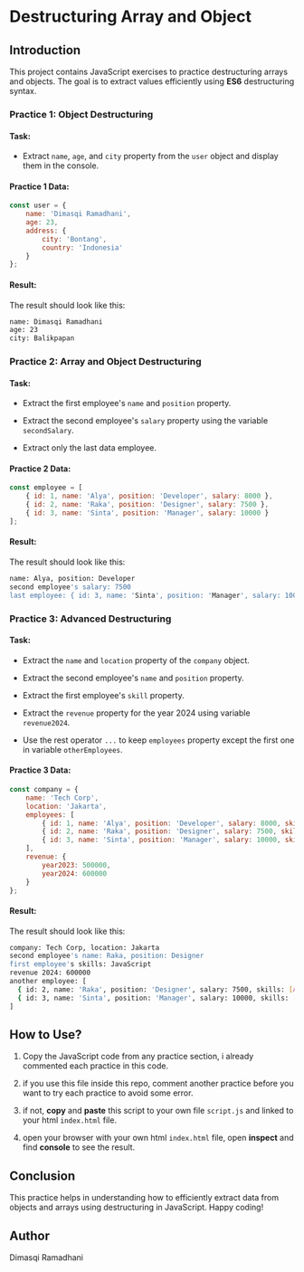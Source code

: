 # **Destructuring Array and Object**

## **Introduction**

This project contains JavaScript exercises to practice destructuring arrays and objects. The goal is to extract values efficiently using **ES6** destructuring syntax.

### **Practice 1: Object Destructuring**

#### **Task:**

- Extract `name`, `age`, and `city` property from the `user` object and display them in the console.

#### **Practice 1 Data:**

```javascript
const user = {
    name: 'Dimasqi Ramadhani',
    age: 23,
    address: {
        city: 'Bontang',
        country: 'Indonesia'
    }
};
```

#### **Result:**
The result should look like this:
```bash
name: Dimasqi Ramadhani  
age: 23  
city: Balikpapan  
```

### **Practice 2: Array and Object Destructuring**

#### **Task:**

- Extract the first employee's `name` and `position` property.

- Extract the second employee's `salary` property using the variable `secondSalary`.

- Extract only the last data employee.

#### **Practice 2 Data:**
```javascript
const employee = [
    { id: 1, name: 'Alya', position: 'Developer', salary: 8000 },
    { id: 2, name: 'Raka', position: 'Designer', salary: 7500 },
    { id: 3, name: 'Sinta', position: 'Manager', salary: 10000 }
];
```

#### **Result:**
The result should look like this: 
```bash
name: Alya, position: Developer  
second employee's salary: 7500  
last employee: { id: 3, name: 'Sinta', position: 'Manager', salary: 10000 }
```

### **Practice 3: Advanced Destructuring**

#### **Task:**

- Extract the `name` and `location` property of the `company` object.

- Extract the second employee's `name` and `position` property.

- Extract the first employee's `skill` property.

- Extract the `revenue` property for the year 2024 using variable `revenue2024`.

- Use the rest operator `...` to keep `employees` property except the first one in variable `otherEmployees`.

#### **Practice 3 Data:**

```javascript
const company = {
    name: 'Tech Corp',
    location: 'Jakarta',
    employees: [
        { id: 1, name: 'Alya', position: 'Developer', salary: 8000, skills: ['JavaScript', 'React', 'Node.js'] },
        { id: 2, name: 'Raka', position: 'Designer', salary: 7500, skills: ['Figma', 'Adobe XD', 'Illustrator'] },
        { id: 3, name: 'Sinta', position: 'Manager', salary: 10000, skills: ['Leadership', 'Communication', 'Strategy'] }
    ],
    revenue: {
        year2023: 500000,
        year2024: 600000
    }
};
```

#### **Result:**
The result should look like this:

```bash
company: Tech Corp, location: Jakarta  
second employee's name: Raka, position: Designer  
first employee's skills: JavaScript  
revenue 2024: 600000  
another employee: [ 
  { id: 2, name: 'Raka', position: 'Designer', salary: 7500, skills: [Array] }, 
  { id: 3, name: 'Sinta', position: 'Manager', salary: 10000, skills: [Array] }
]

```

## **How to Use?**

1. Copy the JavaScript code from any practice section, i already commented each practice in this code.

2. if you use this file inside this repo, comment another practice before you want to try each practice to avoid some error.

3. if not, **copy** and **paste** this script to your own file `script.js` and linked to your html `index.html` file.

4. open your browser with your own html `index.html` file, open **inspect** and find **console** to see the result.

## **Conclusion**

This practice helps in understanding how to efficiently extract data from objects and arrays using destructuring in JavaScript. Happy coding!

## **Author**
Dimasqi Ramadhani
